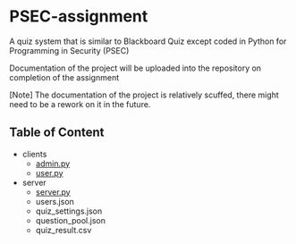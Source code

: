 # PSEC-assignment
A quiz system that is similar to Blackboard Quiz except coded in Python for Programming in Security (PSEC)   
   
Documentation of the project will be uploaded into the repository on completion of the assignment    
    
[Note] The documentation of the project is relatively scuffed, there might need to be a rework on it in the future.

## Table of Content
* clients
   * [admin.py](https://github.com/GoldenStone02/PSEC-assignment/blob/main/client/admin.py) 
   * [user.py](https://github.com/GoldenStone02/PSEC-assignment/blob/main/client/user.py)
* server
   * [server.py](https://github.com/GoldenStone02/PSEC-assignment/blob/main/server/server.py)
   * users.json
   * quiz_settings.json
   * question_pool.json
   * quiz_result.csv
